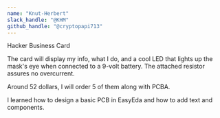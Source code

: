 ```yaml
---
name: "Knut-Herbert"
slack_handle: "@KHM"
github_handle: "@cryptopapi713"
---
```


Hacker Business Card
<!-- Describe your board in 2-3 sentences. What are you making? What will it do? -->

The card will display my info, what I do, and a cool LED that lights up the mask's eye when connected to a  9-volt battery. The attached resistor assures no overcurrent.

<!-- How much is it going to cost? -->

Around 52 dollars, I will order 5 of them along with PCBA.

<!-- Tell us a little bit about your design process. What were some challenges? What helped? Totally optional -->

I learned how to design a basic PCB in EasyEda and how to add text and components. 
